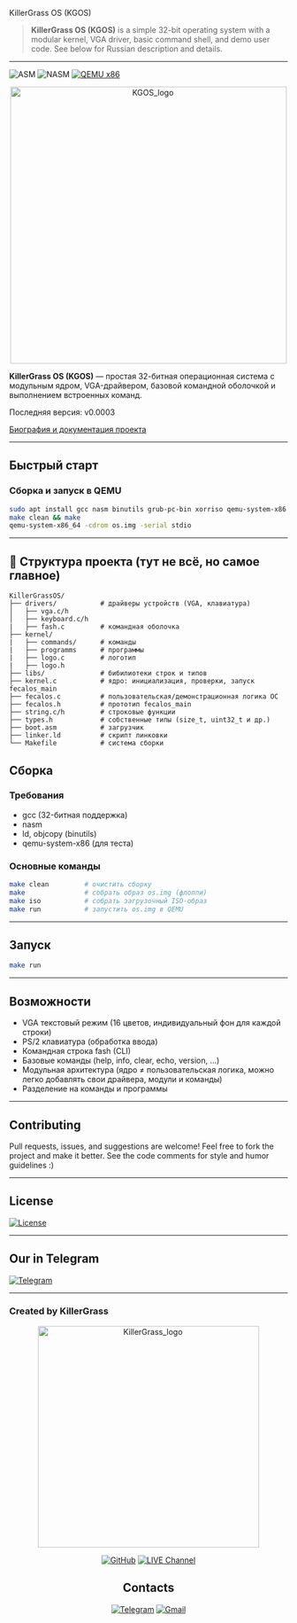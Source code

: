 KillerGrass OS (KGOS)

> **KillerGrass OS (KGOS)** is a simple 32-bit operating system with a modular kernel, VGA driver, basic command shell, and demo user code. See below for Russian description and details.

---

![ASM](https://img.shields.io/badge/Assembler-16_bit-007AAC?style=flat&logo=assemblyscript&logoColor=white)
![NASM](https://img.shields.io/badge/Assembler-NASM-007AAC?style=flat&logo=assemblyscript&logoColor=white)
[![QEMU x86](https://img.shields.io/badge/QEMU-x86-FF6600?style=flat)]()

<div align="center">
<img src="img/killergrass_logo.jpg" width="500" alt="KGOS_logo"/>
</div>

**KillerGrass OS (KGOS)** — простая 32-битная операционная система с модульным ядром, VGA-драйвером, базовой командной оболочкой и выполнением встроенных команд.

Последняя версия: v0.0003

[Биография и документация проекта](BIO-FECALOS.md)

---

## Быстрый старт

### Сборка и запуск в QEMU

```bash
sudo apt install gcc nasm binutils grub-pc-bin xorriso qemu-system-x86
make clean && make
qemu-system-x86_64 -cdrom os.img -serial stdio
```

---

## 📁 Структура проекта (тут не всё, но самое главное)

```
KillerGrassOS/
├── drivers/           # драйверы устройств (VGA, клавиатура)
│   ├── vga.c/h
│   ├── keyboard.c/h
|   ├── fash.c         # командная оболочка
├── kernel/
|   ├── commands/      # команды
|   ├── programms      # программы
|   ├── logo.c         # логотип
|   ├── logo.h
├── libs/              # бибилиотеки строк и типов
├── kernel.c           # ядро: инициализация, проверки, запуск fecalos_main
├── fecalos.c          # пользовательская/демонстрационная логика ОС
├── fecalos.h          # прототип fecalos_main
├── string.c/h         # строковые функции
├── types.h            # собственные типы (size_t, uint32_t и др.)
├── boot.asm           # загрузчик
├── linker.ld          # скрипт линковки
└── Makefile           # система сборки
```

## Сборка

### Требования

- gcc (32-битная поддержка)
- nasm
- ld, objcopy (binutils)
- qemu-system-x86 (для теста)

### Основные команды

```bash
make clean         # очистить сборку
make               # собрать образ os.img (флоппи)
make iso           # собрать загрузочный ISO-образ
make run           # запустить os.img в QEMU
```

---

## Запуск

  ```bash
  make run
  ```

---

## Возможности

- VGA текстовый режим (16 цветов, индивидуальный фон для каждой строки)
- PS/2 клавиатура (обработка ввода)
- Командная строка fash (CLI)
- Базовые команды (help, info, clear, echo, version, ...)
- Модульная архитектура (ядро ≠ пользовательская логика, можно легко добавлять свои драйвера, модули и команды)
- Разделение на команды и программы

---

## Contributing

Pull requests, issues, and suggestions are welcome! Feel free to fork the project and make it better. See the code comments for style and humor guidelines :)

---

## License

[![License](https://img.shields.io/badge/License-GNU_GPL_v3.0-green)](LICENSE)

---

## Our in Telegram

[![Telegram](https://img.shields.io/badge/-Telegram-2CA5E0?style=for-the-badge&logo=telegram&logoColor=white)](https://t.me/killergass_os)

---

### Created by KillerGrass

<div align="center">
<img src="img/killergrass_logo.jpg" width="400" alt="KillerGrass_logo"/>

[![GitHub](https://img.shields.io/badge/-GitHub-181717?style=for-the-badge&logo=github&logoColor=white)](https://github.com/UbicaTravy)
[![LIVE Channel](https://img.shields.io/badge/-LIVE%20Kanal-2CA5E0?style=for-the-badge&logo=telegram&logoColor=white)](https://t.me/kanal_kashkamalhika)
</div>

<div align="center">

## Contacts

[![Telegram](https://img.shields.io/badge/Telegram-2CA5E0?style=flat&logo=telegram&logoColor=white)](https://t.me/KillerGrassContactBot)
[![Gmail](https://img.shields.io/badge/Gmail-D14836?style=flat&logo=gmail&logoColor=white)](mailto:killergrasscontact@gmail.com)
</div>